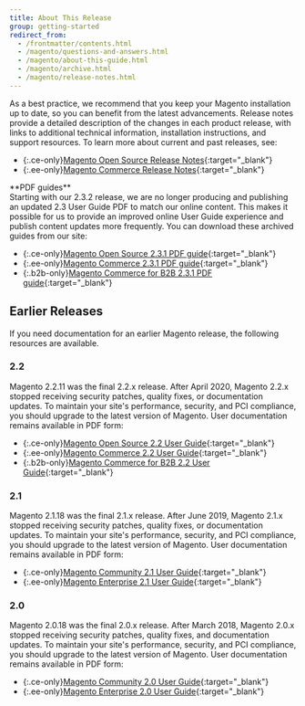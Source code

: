 ```yaml
---
title: About This Release
group: getting-started
redirect_from:
  - /frontmatter/contents.html
  - /magento/questions-and-answers.html
  - /magento/about-this-guide.html
  - /magento/archive.html
  - /magento/release-notes.html
---
```


As a best practice, we recommend that you keep your Magento installation up to date, so you can benefit from the latest advancements. Release notes provide a detailed description of the changes in each product release, with links to additional technical information, installation instructions, and support resources. To learn more about current and past releases, see:

- {:.ce-only}[Magento Open Source Release Notes][2]{:target="_blank"}
- {:.ee-only}[Magento Commerce Release Notes][1]{:target="_blank"}

<div class="bs-callout-info" markdown="1">
**PDF guides**<br/>
Starting with our 2.3.2 release, we are no longer producing and publishing an updated 2.3 User Guide PDF to match our online content. This makes it possible for us to provide an improved online User Guide experience and publish content updates more frequently. You can download these archived guides from our site:

- {:.ce-only}[Magento Open Source 2.3.1 PDF guide][20]{:target="_blank"}
- {:.ee-only}[Magento Commerce 2.3.1 PDF guide][18]{:target="_blank"}
- {:.b2b-only}[Magento Commerce for B2B 2.3.1 PDF guide][19]{:target="_blank"}
</div>

## Earlier Releases

If you need documentation for an earlier Magento release, the following resources are available.

### 2.2

Magento 2.2.11 was the final 2.2.x release. After April 2020, Magento 2.2.x stopped receiving security patches, quality fixes, or documentation updates. To maintain your site's performance, security, and PCI compliance, you should upgrade to the latest version of Magento. User documentation remains available in PDF form:

- {:.ce-only}[Magento Open Source 2.2 User Guide][6]{:target="_blank"}
- {:.ee-only}[Magento Commerce 2.2 User Guide][7]{:target="_blank"}
- {:.b2b-only}[Magento Commerce for B2B 2.2 User Guide][8]{:target="_blank"}

### 2.1

Magento 2.1.18 was the final 2.1.x release. After June 2019, Magento 2.1.x stopped receiving security patches, quality fixes, or documentation updates. To maintain your site's performance, security, and PCI compliance, you should upgrade to the latest version of Magento. User documentation remains available in PDF form:

- {:.ce-only}[Magento Community 2.1 User Guide][5]{:target="_blank"}
- {:.ee-only}[Magento Enterprise 2.1 User Guide][4]{:target="_blank"}

### 2.0

Magento 2.0.18 was the final 2.0.x release. After March 2018, Magento 2.0.x stopped receiving security patches, quality fixes, and documentation updates. To maintain your site's performance, security, and PCI compliance, you should upgrade to the latest version of Magento. User documentation remains available in PDF form:

- {:.ce-only}[Magento Community 2.0 User Guide][9]{:target="_blank"}
- {:.ee-only}[Magento Enterprise 2.0 User Guide][10]{:target="_blank"}

[1]: https://devdocs.magento.com/guides/v2.3/release-notes/ReleaseNotes2.3.0Commerce.html
[2]: https://devdocs.magento.com/guides/v2.3/release-notes/ReleaseNotes2.3.0OpenSource.html
[3]: https://magento.com/products/community-edition
[4]: https://docs.magento.com/m2/pdf/ee/Magento-Enterprise-Edition-2.1-User-Guide.pdf
[5]: https://docs.magento.com/m2/pdf/ce/Magento-Community-Edition-2.1-User-Guide.pdf
[6]: https://docs.magento.com/m2/pdf/ce/Magento-Open-Source-2.2-User-Guide.pdf
[7]: https://docs.magento.com/m2/pdf/ee/Magento_Commerce_2.2_User_Guide.pdf
[8]: https://docs.magento.com/m2/pdf/b2b/Magento-for-B2B-Commerce-2.2-User-Guide.pdf
[9]: https://docs.magento.com/m2/pdf/ce/Magento_Community_Edition_2.0_User_Guide.pdf
[10]: https://docs.magento.com/m2/pdf/ee/Magento_Enterprise_Edition_2.0_User_Guide.pdf
[18]: https://docs.magento.com/m2/pdf/ee/Magento-Commerce-2.3-User-Guide.pdf
[19]: https://docs.magento.com/m2/pdf/b2b/Magento-for-B2B-Commerce-2.3-User-Guide.pdf
[20]: https://docs.magento.com/m2/pdf/ce/Magento-Open-Source-2.3-User-Guide.pdf
